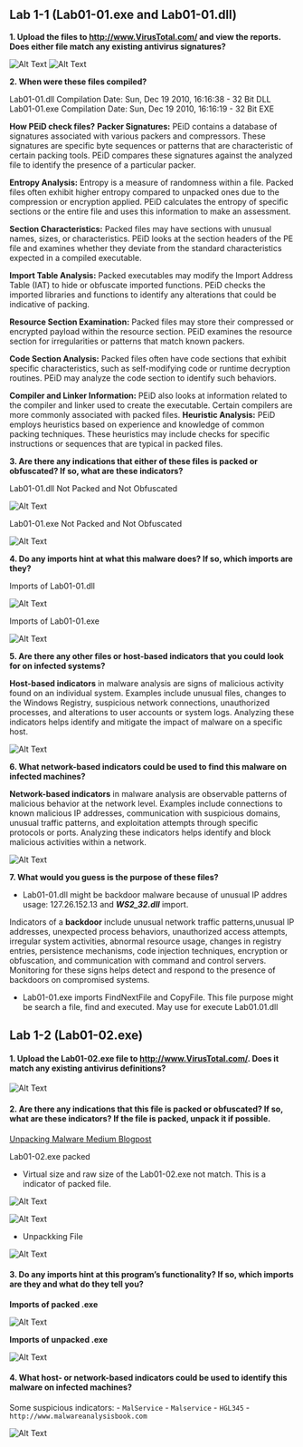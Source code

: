 ## Lab 1-1 (Lab01-01.exe and Lab01-01.dll)


**1. Upload the files to http://www.VirusTotal.com/ and view the reports. Does either file match any existing antivirus signatures?**

![Alt Text](img/q1dll.png)
![Alt Text](img/q1exe.png)

**2. When were these files compiled?**

Lab01-01.dll Compilation Date: Sun, Dec 19 2010, 16:16:38 - 32 Bit DLL
Lab01-01.exe Compilation Date: Sun, Dec 19 2010, 16:16:19 - 32 Bit EXE

**How PEiD check files?**
**Packer Signatures:** PEiD contains a database of signatures associated with various packers and compressors. These signatures are specific byte sequences or patterns that are characteristic of certain packing tools. PEiD compares these signatures against the analyzed file to identify the presence of a particular packer.

**Entropy Analysis:** Entropy is a measure of randomness within a file. Packed files often exhibit higher entropy compared to unpacked ones due to the compression or encryption applied. PEiD calculates the entropy of specific sections or the entire file and uses this information to make an assessment.

**Section Characteristics:** Packed files may have sections with unusual names, sizes, or characteristics. PEiD looks at the section headers of the PE file and examines whether they deviate from the standard characteristics expected in a compiled executable.

**Import Table Analysis:** Packed executables may modify the Import Address Table (IAT) to hide or obfuscate imported functions. PEiD checks the imported libraries and functions to identify any alterations that could be indicative of packing.

**Resource Section Examination:** Packed files may store their compressed or encrypted payload within the resource section. PEiD examines the resource section for irregularities or patterns that match known packers.

**Code Section Analysis:** Packed files often have code sections that exhibit specific characteristics, such as self-modifying code or runtime decryption routines. PEiD may analyze the code section to identify such behaviors.

**Compiler and Linker Information:** PEiD also looks at information related to the compiler and linker used to create the executable. Certain compilers are more commonly associated with packed files.
**Heuristic Analysis:** PEiD employs heuristics based on experience and knowledge of common packing techniques. These heuristics may include checks for specific instructions or sequences that are typical in packed files.

**3. Are there any indications that either of these files is packed or obfuscated? If so, what are these indicators?**
 
Lab01-01.dll Not Packed and Not Obfuscated

![Alt Text](img/q3dll.png)

Lab01-01.exe Not Packed and Not Obfuscated

![Alt Text](img/q3exe.png)

**4. Do any imports hint at what this malware does? If so, which imports are they?**

Imports of Lab01-01.dll

![Alt Text](img/q4dll.png)

Imports of Lab01-01.exe

![Alt Text](img/q4exe.png)


**5. Are there any other files or host-based indicators that you could look for on infected systems?**


**Host-based indicators** in malware analysis are signs of malicious activity found on an individual system. Examples include unusual files, changes to the Windows Registry, suspicious network connections, unauthorized processes, and alterations to user accounts or system logs. Analyzing these indicators helps identify and mitigate the impact of malware on a specific host.

![Alt Text](img/q5.png)


**6. What network-based indicators could be used to find this malware on infected machines?**

**Network-based indicators** in malware analysis are observable patterns of malicious behavior at the network level. Examples include connections to known malicious IP addresses, communication with suspicious domains, unusual traffic patterns, and exploitation attempts through specific protocols or ports. Analyzing these indicators helps identify and block malicious activities within a network.

![Alt Text](img/q6.png)


**7. What would you guess is the purpose of these files?**

- Lab01-01.dll might be backdoor malware because of unusual IP addres usage: 127.26.152.13 and ***WS2_32.dll*** import.

Indicators of a **backdoor** include unusual network traffic patterns,unusual IP addresses, unexpected process behaviors, unauthorized access attempts, irregular system activities, abnormal resource usage, changes in registry entries, persistence mechanisms, code injection techniques, encryption or obfuscation, and communication with command and control servers. Monitoring for these signs helps detect and respond to the presence of backdoors on compromised systems.

- Lab01-01.exe imports FindNextFile and CopyFile. This file purpose might be search a file, find and executed. May use for execute Lab01.01.dll


## Lab 1-2 (Lab01-02.exe)


#### 1. Upload the Lab01-02.exe file to http://www.VirusTotal.com/. Does it match any existing antivirus definitions?

![Alt Text](img/L2Q1.png)



#### 2. Are there any indications that this file is packed or obfuscated? If so, what are these indicators? If the file is packed, unpack it if possible.

[Unpacking Malware Medium Blogpost](https://medium.com/@dbragetti/unpacking-malware-685de7093e5)

Lab01-02.exe packed

- Virtual size and raw size of the Lab01-02.exe not match. This is a indicator of packed file.

![Alt Text](img/L2Q1-2.png)

![Alt Text](img/L2Q2.png)

- Unpackking File

![Alt Text](img/L2Q2-3.png)




#### 3. Do any imports hint at this program’s functionality? If so, which imports are they and what do they tell you?


**Imports of packed .exe**

![Alt Text](img/L2Q3.png)


**Imports of unpacked .exe**

![Alt Text](img/L2Q3.png)


#### 4. What host- or network-based indicators could be used to identify this malware on infected machines?

Some suspicious indicators:
    - `MalService`
    - `Malservice`
    - `HGL345`
    - `http://www.malwareanalysisbook.com`


![Alt Text](img/L2Q4.png)
